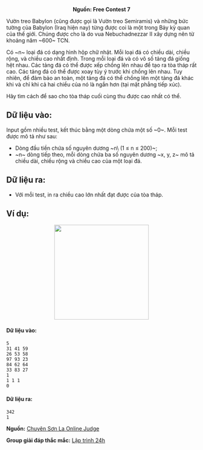 **<center>Nguồn: Free Contest 7</center>**

Vườn treo Babylon (cũng được gọi là Vườn treo Semiramis) và những bức tường của Babylon (Iraq hiện nay) từng được coi là một trong Bảy kỳ quan của thế giới. Chúng được cho là do vua Nebuchadnezzar II xây dựng nên từ khoảng năm ~600~ TCN.

Có ~n~ loại đá có dạng hình hộp chữ nhật. Mỗi loại đá có chiều dài, chiều rộng, và chiều cao nhất định. Trong mỗi loại đá và có vô số tảng đá giống hệt nhau. Các tảng đá có thể được xếp chồng lên nhau để tạo ra tòa tháp rất cao. Các tảng đá có thể được xoay tùy ý trước khi chồng lên nhau. Tuy nhiên, để đảm bảo an toàn, một tảng đá có thể chồng lên một tảng đá khác khi và chỉ khi cả hai chiều của nó là ngắn hơn (tại mặt phẳng tiếp xúc).

Hãy tìm cách để sao cho tòa tháp cuối cùng thu được cao nhất có thể.

## Dữ liệu vào:
Input gồm nhiều test, kết thúc bằng một dòng chứa một số ~0~. Mỗi test được mô tả như sau:
- Dòng đầu tiền chứa số nguyên dương ~n\ (1 ≤ n ≤ 200)~;
- ~n~ dòng tiếp theo, mỗi dòng chứa ba số nguyên dương ~x, y, z~ mô tả chiều dài, chiều rộng và chiều cao của một loại đá.

## Dữ liệu ra:
- Với mỗi test, in ra chiều cao lớn nhất đạt được của tòa tháp.

## Ví dụ:
<center><img src="/images/problems/2048/babylontower.png" width=250px /></center>

#### Dữ liệu vào:
```
5
31 41 59
26 53 58
97 93 23
84 62 64
33 83 27
1
1 1 1
0
```

#### Dữ liệu ra:
```
342
1
```
**Nguồn:** [Chuyên Sơn La Online Judge](http://csloj.ddns.net/)

**Group giải đáp thắc mắc:** [Lập trình 24h](https://www.facebook.com/groups/1386904321519984)
